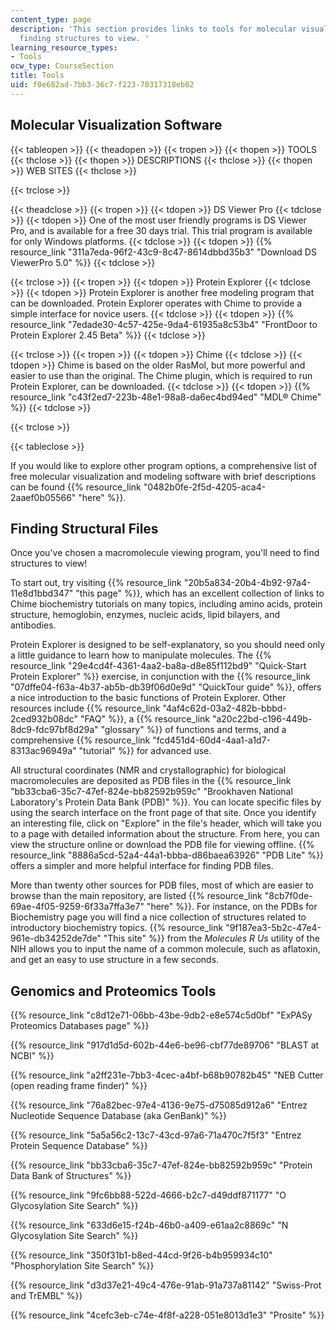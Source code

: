 ```yaml
---
content_type: page
description: 'This section provides links to tools for molecular visualization and
  finding structures to view. '
learning_resource_types:
- Tools
ocw_type: CourseSection
title: Tools
uid: f0e682ad-7bb3-36c7-f223-70317318eb02
---
```


Molecular Visualization Software
--------------------------------

{{< tableopen >}}
{{< theadopen >}}
{{< tropen >}}
{{< thopen >}}
TOOLS
{{< thclose >}}
{{< thopen >}}
DESCRIPTIONS
{{< thclose >}}
{{< thopen >}}
WEB SITES
{{< thclose >}}

{{< trclose >}}

{{< theadclose >}}
{{< tropen >}}
{{< tdopen >}}
DS Viewer Pro
{{< tdclose >}}
{{< tdopen >}}
One of the most user friendly programs is DS Viewer Pro, and is available for a free 30 days trial. This trial program is available for only Windows platforms.
{{< tdclose >}}
{{< tdopen >}}
{{% resource_link "311a7eda-96f2-43c9-8c47-8614dbbd35b3" "Download DS ViewerPro 5.0" %}}
{{< tdclose >}}

{{< trclose >}}
{{< tropen >}}
{{< tdopen >}}
Protein Explorer
{{< tdclose >}}
{{< tdopen >}}
Protein Explorer is another free modeling program that can be downloaded. Protein Explorer operates with Chime to provide a simple interface for novice users.
{{< tdclose >}}
{{< tdopen >}}
{{% resource_link "7edade30-4c57-425e-9da4-61935a8c53b4" "FrontDoor to Protein Explorer 2.45 Beta" %}}
{{< tdclose >}}

{{< trclose >}}
{{< tropen >}}
{{< tdopen >}}
Chime
{{< tdclose >}}
{{< tdopen >}}
Chime is based on the older RasMol, but more powerful and easier to use than the original. The Chime plugin, which is required to run Protein Explorer, can be downloaded.
{{< tdclose >}}
{{< tdopen >}}
{{% resource_link "c43f2ed7-223b-48e1-98a8-da6ec4bd94ed" "MDL® Chime" %}}
{{< tdclose >}}

{{< trclose >}}

{{< tableclose >}}
  

If you would like to explore other program options, a comprehensive list of free molecular visualization and modeling software with brief descriptions can be found {{% resource_link "0482b0fe-2f5d-4205-aca4-2aaef0b05566" "here" %}}.

Finding Structural Files
------------------------

Once you've chosen a macromolecule viewing program, you'll need to find structures to view!

To start out, try visiting {{% resource_link "20b5a834-20b4-4b92-97a4-11e8d1bbd347" "this page" %}}, which has an excellent collection of links to Chime biochemistry tutorials on many topics, including amino acids, protein structure, hemoglobin, enzymes, nucleic acids, lipid bilayers, and antibodies.

Protein Explorer is designed to be self-explanatory, so you should need only a little guidance to learn how to manipulate molecules. The {{% resource_link "29e4cd4f-4361-4aa2-ba8a-d8e85f112bd9" "Quick-Start Protein Explorer" %}} exercise, in conjunction with the {{% resource_link "07dffe04-f63a-4b37-ab5b-db39f06d0e9d" "QuickTour guide" %}}, offers a nice introduction to the basic functions of Protein Explorer. Other resources include {{% resource_link "4af4c62d-03a2-482b-bbbd-2ced932b08dc" "FAQ" %}}, a {{% resource_link "a20c22bd-c196-449b-8dc9-fdc97bf8d29a" "glossary" %}} of functions and terms, and a comprehensive {{% resource_link "fcd451d4-60d4-4aa1-a1d7-8313ac96949a" "tutorial" %}} for advanced use.

All structural coordinates (NMR and crystallographic) for biological macromolecules are deposited as PDB files in the {{% resource_link "bb33cba6-35c7-47ef-824e-bb82592b959c" "Brookhaven National Laboratory's Protein Data Bank (PDB)" %}}. You can locate specific files by using the search interface on the front page of that site. Once you identify an interesting file, click on "Explore" in the file's header, which will take you to a page with detailed information about the structure. From here, you can view the structure online or download the PDB file for viewing offline. {{% resource_link "8886a5cd-52a4-44a1-bbba-d86baea63926" "PDB Lite" %}} offers a simpler and more helpful interface for finding PDB files.

More than twenty other sources for PDB files, most of which are easier to browse than the main repository, are listed {{% resource_link "8cb7f0de-69ae-4f05-9259-6f33a7ffa3e7" "here" %}}. For instance, on the PDBs for Biochemistry page you will find a nice collection of structures related to introductory biochemistry topics. {{% resource_link "9f187ea3-5b2c-47e4-961e-db34252de7de" "This site" %}} from the _Molecules R Us_ utility of the NIH allows you to input the name of a common molecule, such as aflatoxin, and get an easy to use structure in a few seconds.

Genomics and Proteomics Tools
-----------------------------

{{% resource_link "c8d12e71-06bb-43be-9db2-e8e574c5d0bf" "ExPASy Proteomics Databases page" %}}

{{% resource_link "917d1d5d-602b-44e6-be96-cbf77de89706" "BLAST at NCBI" %}}

{{% resource_link "a2ff231e-7bb3-4cec-a4bf-b68b90782b45" "NEB Cutter (open reading frame finder)" %}}

{{% resource_link "76a82bec-97e4-4136-9e75-d75085d912a6" "Entrez Nucleotide Sequence Database (aka GenBank)" %}}

{{% resource_link "5a5a56c2-13c7-43cd-97a6-71a470c7f5f3" "Entrez Protein Sequence Database" %}}

{{% resource_link "bb33cba6-35c7-47ef-824e-bb82592b959c" "Protein Data Bank of Structures" %}}

{{% resource_link "9fc6bb88-522d-4666-b2c7-d49ddf871177" "O Glycosylation Site Search" %}}

{{% resource_link "633d6e15-f24b-46b0-a409-e61aa2c8869c" "N Glycosylation Site Search" %}}

{{% resource_link "350f31b1-b8ed-44cd-9f26-b4b959934c10" "Phosphorylation Site Search" %}}

{{% resource_link "d3d37e21-49c4-476e-91ab-91a737a81142" "Swiss-Prot and TrEMBL" %}}

{{% resource_link "4cefc3eb-c74e-4f8f-a228-051e8013d1e3" "Prosite" %}}